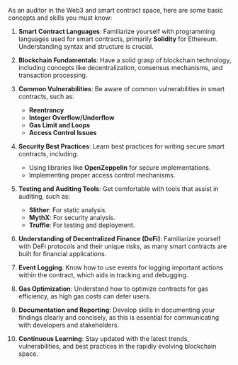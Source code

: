 As an auditor in the Web3 and smart contract space, here are some basic concepts and skills you must know:

1. **Smart Contract Languages**: Familiarize yourself with programming languages used for smart contracts, primarily **Solidity** for Ethereum. Understanding syntax and structure is crucial.
    
2. **Blockchain Fundamentals**: Have a solid grasp of blockchain technology, including concepts like decentralization, consensus mechanisms, and transaction processing.
    
3. **Common Vulnerabilities**: Be aware of common vulnerabilities in smart contracts, such as:
    
    - **Reentrancy**
    - **Integer Overflow/Underflow**
    - **Gas Limit and Loops**
    - **Access Control Issues**
4. **Security Best Practices**: Learn best practices for writing secure smart contracts, including:
    
    - Using libraries like **OpenZeppelin** for secure implementations.
    - Implementing proper access control mechanisms.
5. **Testing and Auditing Tools**: Get comfortable with tools that assist in auditing, such as:
    
    - **Slither**: For static analysis.
    - **MythX**: For security analysis.
    - **Truffle**: For testing and deployment.
6. **Understanding of Decentralized Finance (DeFi)**: Familiarize yourself with DeFi protocols and their unique risks, as many smart contracts are built for financial applications.
    
7. **Event Logging**: Know how to use events for logging important actions within the contract, which aids in tracking and debugging.
    
8. **Gas Optimization**: Understand how to optimize contracts for gas efficiency, as high gas costs can deter users.
    
9. **Documentation and Reporting**: Develop skills in documenting your findings clearly and concisely, as this is essential for communicating with developers and stakeholders.
    
10. **Continuous Learning**: Stay updated with the latest trends, vulnerabilities, and best practices in the rapidly evolving blockchain space.